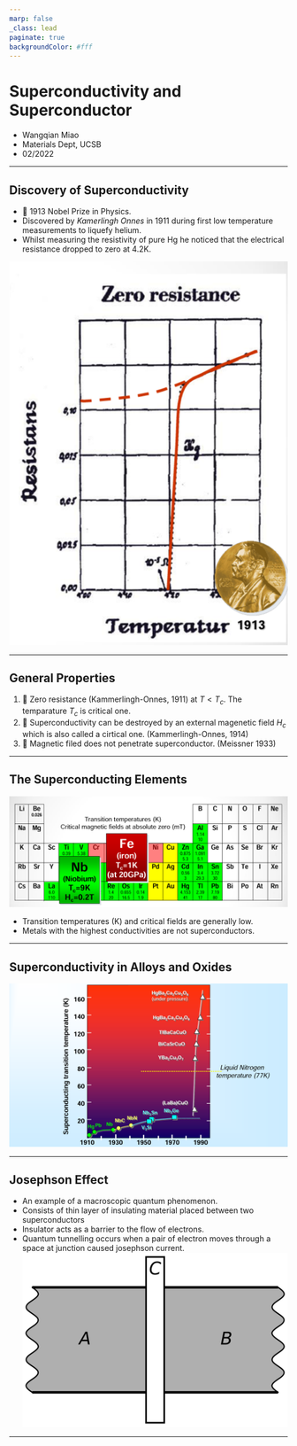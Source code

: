 ```yaml
---
marp: false
_class: lead
paginate: true
backgroundColor: #fff
---
```


# Superconductivity and Superconductor
- Wangqian Miao
- Materials Dept, UCSB
- 02/2022



---
## Discovery of Superconductivity

- 🏅 1913 Nobel Prize in Physics.
- Discovered by *Kamerlingh Onnes* in 1911 during first low temperature measurements to liquefy helium. 
- Whilst measuring the resistivity of pure Hg he noticed that the electrical resistance dropped to zero at 4.2K.


![bg right w:10cm](1.png)



---

## General Properties 


1. 🚩 Zero resistance (Kammerlingh-Onnes, 1911) at $T<T_c$. The temparature $T_c$ is critical one.
2. 🚩 Superconductivity can be destroyed by an external magenetic field 
$H_c$ which is also called a cirtical one. (Kammerlingh-Onnes, 1914)
3. 🚩 Magnetic filed does not penetrate superconductor. (Meissner 1933)


---

## The Superconducting Elements

![](2.png)

- Transition temperatures (K) and critical fields are generally low.
- Metals with the highest conductivities are not superconductors. 

---

## Superconductivity in Alloys and Oxides

![](3.png)

---

## Josephson Effect

-  An example of a macroscopic quantum phenomenon.
-  Consists of thin layer of insulating material placed between two superconductors
-  Insulator acts as a barrier to the flow 
of electrons.
- Quantum tunnelling occurs when a pair of electron moves through a space at junction caused 
josephson current.
![width:10 height:6cm](4.png)
---

